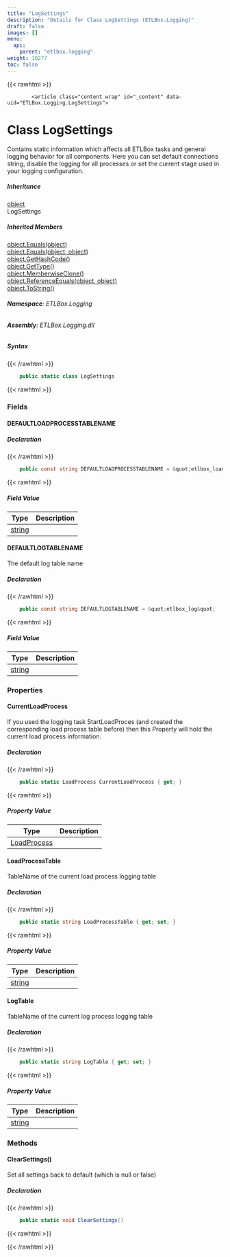 ```yaml
---
title: "LogSettings"
description: "Details for Class LogSettings (ETLBox.Logging)"
draft: false
images: []
menu:
  api:
    parent: "etlbox.logging"
weight: 10277
toc: false
---
```


{{< rawhtml >}}

            <article class="content wrap" id="_content" data-uid="ETLBox.Logging.LogSettings">
  <h1 id="ETLBox_Logging_LogSettings" data-uid="ETLBox.Logging.LogSettings" class="text-break">Class LogSettings</h1>
  <div class="markdown level0 summary"><p>Contains static information which affects all ETLBox tasks and general logging behavior for all components.
Here you can set default connections string, disable the logging for all processes or set the current stage used in your logging configuration.</p>
</div>
  <div class="markdown level0 conceptual"></div>
  <div class="inheritance">
    <h5>Inheritance</h5>
    <div class="level0"><a class="xref" href="https://learn.microsoft.com/dotnet/api/system.object">object</a></div>
    <div class="level1"><span class="xref">LogSettings</span></div>
  </div>
  <div class="inheritedMembers">
    <h5>Inherited Members</h5>
    <div>
      <a class="xref" href="https://learn.microsoft.com/dotnet/api/system.object.equals#system-object-equals(system-object)">object.Equals(object)</a>
    </div>
    <div>
      <a class="xref" href="https://learn.microsoft.com/dotnet/api/system.object.equals#system-object-equals(system-object-system-object)">object.Equals(object, object)</a>
    </div>
    <div>
      <a class="xref" href="https://learn.microsoft.com/dotnet/api/system.object.gethashcode">object.GetHashCode()</a>
    </div>
    <div>
      <a class="xref" href="https://learn.microsoft.com/dotnet/api/system.object.gettype">object.GetType()</a>
    </div>
    <div>
      <a class="xref" href="https://learn.microsoft.com/dotnet/api/system.object.memberwiseclone">object.MemberwiseClone()</a>
    </div>
    <div>
      <a class="xref" href="https://learn.microsoft.com/dotnet/api/system.object.referenceequals">object.ReferenceEquals(object, object)</a>
    </div>
    <div>
      <a class="xref" href="https://learn.microsoft.com/dotnet/api/system.object.tostring">object.ToString()</a>
    </div>
  </div>
<h6><strong>Namespace</strong>: ETLBox.Logging</h6>
  <h6><strong>Assembly</strong>: ETLBox.Logging.dll</h6>
  <h5 id="ETLBox_Logging_LogSettings_syntax">Syntax</h5>
{{< /rawhtml >}}

```C#
    public static class LogSettings
```

{{< rawhtml >}}
  <h3 id="fields">Fields
</h3>
  <h4 id="ETLBox_Logging_LogSettings_DEFAULTLOADPROCESSTABLENAME" data-uid="ETLBox.Logging.LogSettings.DEFAULTLOADPROCESSTABLENAME">DEFAULTLOADPROCESSTABLENAME</h4>
  <div class="markdown level1 summary"></div>
  <div class="markdown level1 conceptual"></div>
  <h5 class="declaration">Declaration</h5>
{{< /rawhtml >}}

```C#
    public const string DEFAULTLOADPROCESSTABLENAME = &quot;etlbox_loadprocess&quot;
```

{{< rawhtml >}}
  <h5 class="fieldValue">Field Value</h5>
  <table class="table table-bordered table-condensed">
    <thead>
      <tr>
        <th>Type</th>
        <th>Description</th>
      </tr>
    </thead>
    <tbody>
      <tr>
        <td><a class="xref" href="https://learn.microsoft.com/dotnet/api/system.string">string</a></td>
        <td></td>
      </tr>
    </tbody>
  </table>
  <h4 id="ETLBox_Logging_LogSettings_DEFAULTLOGTABLENAME" data-uid="ETLBox.Logging.LogSettings.DEFAULTLOGTABLENAME">DEFAULTLOGTABLENAME</h4>
  <div class="markdown level1 summary"><p>The default log table name</p>
</div>
  <div class="markdown level1 conceptual"></div>
  <h5 class="declaration">Declaration</h5>
{{< /rawhtml >}}

```C#
    public const string DEFAULTLOGTABLENAME = &quot;etlbox_log&quot;
```

{{< rawhtml >}}
  <h5 class="fieldValue">Field Value</h5>
  <table class="table table-bordered table-condensed">
    <thead>
      <tr>
        <th>Type</th>
        <th>Description</th>
      </tr>
    </thead>
    <tbody>
      <tr>
        <td><a class="xref" href="https://learn.microsoft.com/dotnet/api/system.string">string</a></td>
        <td></td>
      </tr>
    </tbody>
  </table>
  <h3 id="properties">Properties
</h3>
  <a id="ETLBox_Logging_LogSettings_CurrentLoadProcess_" data-uid="ETLBox.Logging.LogSettings.CurrentLoadProcess*"></a>
  <h4 id="ETLBox_Logging_LogSettings_CurrentLoadProcess" data-uid="ETLBox.Logging.LogSettings.CurrentLoadProcess">CurrentLoadProcess</h4>
  <div class="markdown level1 summary"><p>If you used the logging task StartLoadProces (and created the corresponding load process table before)
then this Property will hold the current load process information.</p>
</div>
  <div class="markdown level1 conceptual"></div>
  <h5 class="declaration">Declaration</h5>
{{< /rawhtml >}}

```C#
    public static LoadProcess CurrentLoadProcess { get; }
```

{{< rawhtml >}}
  <h5 class="propertyValue">Property Value</h5>
  <table class="table table-bordered table-condensed">
    <thead>
      <tr>
        <th>Type</th>
        <th>Description</th>
      </tr>
    </thead>
    <tbody>
      <tr>
        <td><a class="xref" href="/api/etlbox.logging/loadprocess">LoadProcess</a></td>
        <td></td>
      </tr>
    </tbody>
  </table>
  <a id="ETLBox_Logging_LogSettings_LoadProcessTable_" data-uid="ETLBox.Logging.LogSettings.LoadProcessTable*"></a>
  <h4 id="ETLBox_Logging_LogSettings_LoadProcessTable" data-uid="ETLBox.Logging.LogSettings.LoadProcessTable">LoadProcessTable</h4>
  <div class="markdown level1 summary"><p>TableName of the current load process logging table</p>
</div>
  <div class="markdown level1 conceptual"></div>
  <h5 class="declaration">Declaration</h5>
{{< /rawhtml >}}

```C#
    public static string LoadProcessTable { get; set; }
```

{{< rawhtml >}}
  <h5 class="propertyValue">Property Value</h5>
  <table class="table table-bordered table-condensed">
    <thead>
      <tr>
        <th>Type</th>
        <th>Description</th>
      </tr>
    </thead>
    <tbody>
      <tr>
        <td><a class="xref" href="https://learn.microsoft.com/dotnet/api/system.string">string</a></td>
        <td></td>
      </tr>
    </tbody>
  </table>
  <a id="ETLBox_Logging_LogSettings_LogTable_" data-uid="ETLBox.Logging.LogSettings.LogTable*"></a>
  <h4 id="ETLBox_Logging_LogSettings_LogTable" data-uid="ETLBox.Logging.LogSettings.LogTable">LogTable</h4>
  <div class="markdown level1 summary"><p>TableName of the current log process logging table</p>
</div>
  <div class="markdown level1 conceptual"></div>
  <h5 class="declaration">Declaration</h5>
{{< /rawhtml >}}

```C#
    public static string LogTable { get; set; }
```

{{< rawhtml >}}
  <h5 class="propertyValue">Property Value</h5>
  <table class="table table-bordered table-condensed">
    <thead>
      <tr>
        <th>Type</th>
        <th>Description</th>
      </tr>
    </thead>
    <tbody>
      <tr>
        <td><a class="xref" href="https://learn.microsoft.com/dotnet/api/system.string">string</a></td>
        <td></td>
      </tr>
    </tbody>
  </table>
  <h3 id="methods">Methods
</h3>
  <a id="ETLBox_Logging_LogSettings_ClearSettings_" data-uid="ETLBox.Logging.LogSettings.ClearSettings*"></a>
  <h4 id="ETLBox_Logging_LogSettings_ClearSettings" data-uid="ETLBox.Logging.LogSettings.ClearSettings">ClearSettings()</h4>
  <div class="markdown level1 summary"><p>Set all settings back to default (which is null or false)</p>
</div>
  <div class="markdown level1 conceptual"></div>
  <h5 class="declaration">Declaration</h5>
{{< /rawhtml >}}

```C#
    public static void ClearSettings()
```

{{< rawhtml >}}

{{< /rawhtml >}}
